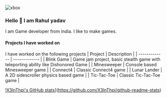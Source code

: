 ![xbox](https://user-images.githubusercontent.com/12250862/152804645-93a44b06-1f21-4f4c-8c0e-09659671eb3e.jpeg)
### Hello 👋 I am Rahul yadav

I am Game developer from India. I like to make games.

#### Projects I have worked on
I have worked on the following projects
| Project  | Description |
| ------------- | ------------- |
| Blink Game | Game jam project, basic stealth game with teleporting ability like Dishonored Game  |
| Minesweeper  | Console based Minesweeper game  |
| Connect4  | Classic Connect4 game  |
| Lunar Lander  | A 2D sidescroller physics based game  |
| Tic-Tac-Toe  | Classic Tic-Tac-Toe game  |

[!X3lnThpi's GitHub stats](https://github-readme-stats.vercel.app/api?username=X3lnThpi)](https://github.com/X3lnThpi/github-readme-stats)


<!--
**X3lnThpi/X3lnThPi** is a ✨ _special_ ✨ repository because its `README.md` (this file) appears on your GitHub profile.

Here are some ideas to get you started:

- 🔭 I’m currently working on ...
- 🌱 I’m currently learning ...
- 👯 I’m looking to collaborate on ...
- 🤔 I’m looking for help with ...
- 💬 Ask me about ...
- 📫 How to reach me: ...
- 😄 Pronouns: ...
- ⚡ Fun fact: ...
-->
